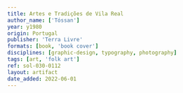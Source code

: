 ```yaml
---
title: Artes e Tradições de Vila Real
author_name: ['Tóssan']
year: y1980
origin: Portugal
publisher: 'Terra Livre'
formats: [book, 'book cover']
disciplines: [graphic-design, typography, photography]
tags: [art, 'folk art']
ref: sol-030-0112
layout: artifact
date_added: 2022-06-01
---
```

